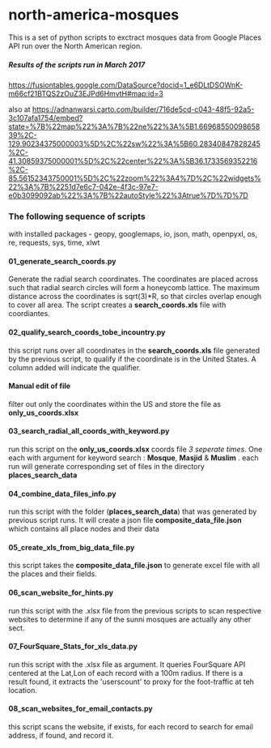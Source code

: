 # north-america-mosques
This is a set of python scripts to exctract mosques data from Google Places API run over the North American region. 

##### Results of the scripts run in March 2017
https://fusiontables.google.com/DataSource?docid=1_e6DLtDSOWnK-m66cf21BTQS2zOuZ3EJPd6HmvtH#map:id=3

also at 
https://adnanwarsi.carto.com/builder/716de5cd-c043-48f5-92a5-3c107afa1754/embed?state=%7B%22map%22%3A%7B%22ne%22%3A%5B1.6696855009865839%2C-129.90234375000003%5D%2C%22sw%22%3A%5B60.28340847828245%2C-41.30859375000001%5D%2C%22center%22%3A%5B36.1733569352216%2C-85.56152343750001%5D%2C%22zoom%22%3A4%7D%2C%22widgets%22%3A%7B%2251d7e6c7-042e-4f3c-97e7-e0b3099092ab%22%3A%7B%22autoStyle%22%3Atrue%7D%7D%7D

### The following sequence of scripts
with installed packages - geopy, googlemaps, io, json, math, openpyxl, os, re, requests, sys, time, xlwt

#### 01_generate_search_coords.py
Generate the radial search coordinates.  The coordinates are placed across such that radial search circles
will form a honeycomb lattice.  The maximum distance across the coordinates is sqrt(3)*R, so that circles
overlap enough to cover all area.  The script creates a __search_coords.xls__ file with coordiantes.

#### 02_qualify_search_coords_tobe_incountry.py
this script runs over all coordinates in the __search_coords.xls__ file generated by the previous script,
to qualify if the coordinate is in the United States. A column added will indicate the qualifier.

#### Manual edit of file
filter out only the coordinates within the US and store the file as __only_us_coords.xlsx__

#### 03_search_radial_all_coords_with_keyword.py
run this script on the  __only_us_coords.xlsx__ coords file _3 seperate times_. One each with argument
for keyword search : __Mosque__, __Masjid__ & __Muslim__ . each run will generate
corresponding set of files in the directory __places_search_data__

#### 04_combine_data_files_info.py
run this script with the folder (__places_search_data__) that was generated by previous script runs.
It will create a json file __composite_data_file.json__ which contains all
place nodes and their data

#### 05_create_xls_from_big_data_file.py
this script takes the __composite_data_file.json__ to generate excel file
with all the places and their fields.

#### 06_scan_website_for_hints.py
run this script with the .xlsx file from the previous scripts to scan respective
websites to determine if any of the sunni mosques are actually any other sect.

#### 07_FourSquare_Stats_for_xls_data.py
run this script with the .xlsx file as argument. It queries FourSquare API centered at the Lat,Lon
of each record with a 100m radius.  If there is a result found, it extracts the 'userscount' to proxy
for the foot-traffic at teh location.

#### 08_scan_websites_for_email_contacts.py
this script scans the website, if exists, for each record to search for email
address, if found, and record it.

